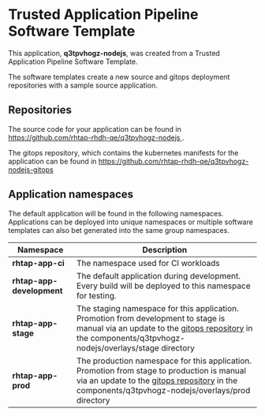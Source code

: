 # Trusted Application Pipeline Software Template

This application, **q3tpvhogz-nodejs**, was created from a Trusted Application Pipeline Software Template.

The software templates create a new source and gitops deployment repositories with a sample source application. 

## Repositories

The source code for your application can be found in [https://github.com/rhtap-rhdh-qe/q3tpvhogz-nodejs ](https://github.com/rhtap-rhdh-qe/q3tpvhogz-nodejs ).
 
The gitops repository, which contains the kubernetes manifests for the application can be found in 
[https://github.com/rhtap-rhdh-qe/q3tpvhogz-nodejs-gitops ](https://github.com/rhtap-rhdh-qe/q3tpvhogz-nodejs-gitops ) 

## Application namespaces 

The default application will be found in the following namespaces. Applications can be deployed into unique namespaces or multiple software templates can also bet generated into the same group namespaces.  

|  Namespace   |  Description   |  
| -------- | -------- |
| **rhtap-app-ci** | The namespace used for CI workloads |
| **rhtap-app-development** | The default application during development. Every build will be deployed to this namespace for testing. |
| **rhtap-app-stage** | The staging namespace for this application. Promotion from development to stage is manual via an update to the [gitops repository](https://github.com/rhtap-rhdh-qe/q3tpvhogz-nodejs-gitops ) in the components/q3tpvhogz-nodejs/overlays/stage directory |
| **rhtap-app-prod** | The production namespace for this application. Promotion from stage to production is manual via an update to the [gitops repository](https://github.com/rhtap-rhdh-qe/q3tpvhogz-nodejs-gitops ) in the components/q3tpvhogz-nodejs/overlays/prod directory |
